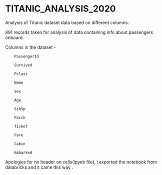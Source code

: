 # TITANIC_ANALYSIS_2020
Analysis of Titanic dataset data based on different columns.

891 records taken for analysis of data containing info about passengers onboard. 

Columns in the dataset - 

        PassengerId

        Survived

        Pclass

        Name

        Sex

        Age

        SibSp

        Parch

        Ticket

        Fare

        Cabin

        Embarked
        
 Apologies for no header on cells(ipynb file), i exported the notebook from databricks and it came this way . 




